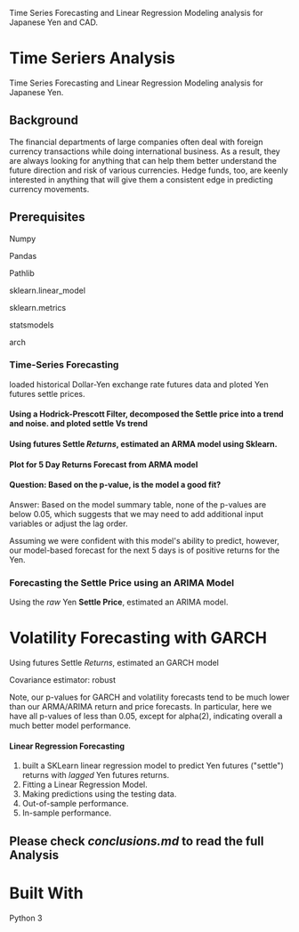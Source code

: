Time Series Forecasting and Linear Regression Modeling analysis for Japanese Yen and CAD.
# Time Seriers Analysis
Time Series Forecasting and Linear Regression Modeling analysis for Japanese Yen.


## Background

The financial departments of large companies often deal with foreign currency transactions while doing international business. As a result, they are always looking for anything that can help them better understand the future direction and risk of various currencies. Hedge funds, too, are keenly interested in anything that will give them a consistent edge in predicting currency movements.

## Prerequisites
Numpy

Pandas

Pathlib

sklearn.linear_model

sklearn.metrics

statsmodels

arch
### Time-Series Forecasting

loaded historical Dollar-Yen exchange rate futures data and ploted Yen futures settle prices.





#### Using a Hodrick-Prescott Filter, decomposed the Settle price into a trend and noise. and ploted settle Vs trend 



#### Using futures Settle *Returns*, estimated an ARMA model using Sklearn.


#### Plot for 5 Day Returns Forecast from ARMA model


#### Question: Based on the p-value, is the model a good fit?


Answer: Based on the model summary table, none of the p-values are below 0.05, which suggests that we may need to add additional input variables or adjust the lag order.

Assuming we were confident with this model's ability to predict, however, our model-based forecast for the next 5 days is of positive returns for the Yen.


### Forecasting the Settle Price using an ARIMA Model

Using the *raw* Yen **Settle Price**, estimated an ARIMA model.





# Volatility Forecasting with GARCH

Using futures Settle *Returns*, estimated an GARCH model




Covariance estimator: robust

Note, our p-values for GARCH and volatility forecasts tend to be much lower than our ARMA/ARIMA return and price forecasts. In particular, here we have all p-values of less than 0.05, except for alpha(2), indicating overall a much better model performance.




#### Linear Regression Forecasting

1. built a SKLearn linear regression model to predict Yen futures ("settle") returns with *lagged* Yen futures returns. 
2. Fitting a Linear Regression Model.
3. Making predictions using the testing data.
4. Out-of-sample performance.
5. In-sample performance.

## Please check *conclusions.md* to read the full Analysis


# Built With
Python 3
